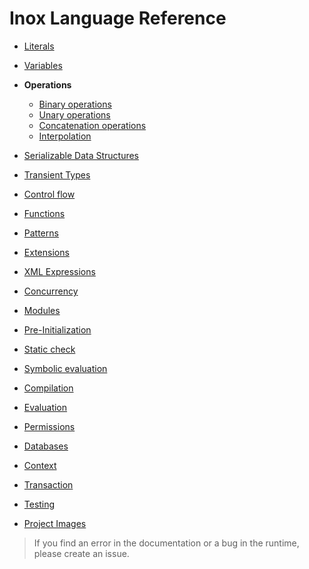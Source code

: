 # Inox Language Reference

- [Literals](./literals.md)

- [Variables](./variables.md)

- **Operations**
  - [Binary operations](./binary-operations.md)
  - [Unary operations](./unary-operations)
  - [Concatenation operations](./concatenation-operations.md)
  - [Interpolation](./interpolations.md)

- [Serializable Data Structures](./serializable-data-structures.md)

- [Transient Types](./transient-types.md)

- [Control flow](./control-flow.md)

- [Functions](./functions.md)
 
- [Patterns](./patterns.md)

- [Extensions](./extensions.md)

- [XML Expressions](./xml-expressions.md)

- [Concurrency](./concurrency.md)

- [Modules](./modules.md)

- [Pre-Initialization](./pre-initialization.md)

- [Static check](./static-check.md)

- [Symbolic evaluation](./symbolic-evaluation.md)

- [Compilation](./compilation.md)

- [Evaluation](./evaluation.md)

- [Permissions](./permissions.md)

- [Databases](./databases.md)

- [Context](./context.md)

- [Transaction](./transaction.md)

- [Testing](./testing.md)

- [Project Images](./project-images.md)


> If you find an error in the documentation or a bug in the runtime, please
> create an issue.

